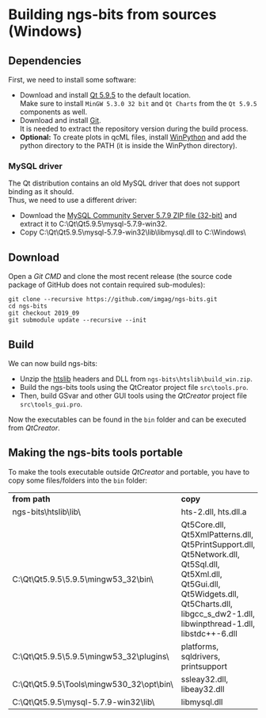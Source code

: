 
# Building ngs-bits from sources (Windows)

## Dependencies

First, we need to install some software:

* Download and install [Qt 5.9.5](http://download.qt.io/archive/qt/5.9/5.9.5/) to the default location.  
  Make sure to install `MinGW 5.3.0 32 bit` and `Qt Charts` from the `Qt 5.9.5` components as well. 
* Download and install [Git](https://git-scm.com/download/win).  
  It is needed to extract the repository version during the build process.  
* **Optional:** To create plots in qcML files, install [WinPython](http://winpython.github.io/) and add the python directory to the PATH (it is inside the WinPython directory).

### MySQL driver

The Qt distribution contains an old MySQL driver that does not support binding as it should.  
Thus, we need to use a different driver:

* Download the [MySQL Community Server 5.7.9 ZIP file (32-bit)](http://downloads.mysql.com/archives/community/) and extract it to C:\Qt\Qt5.9.5\mysql-5.7.9-win32\.  
* Copy C:\Qt\Qt5.9.5\mysql-5.7.9-win32\lib\libmysql.dll to C:\Windows\

## Download

Open a *Git CMD* and clone the most recent release (the source code package of GitHub does not contain required sub-modules):

    git clone --recursive https://github.com/imgag/ngs-bits.git
	cd ngs-bits
	git checkout 2019_09
	git submodule update --recursive --init

## Build

We can now build ngs-bits:

* Unzip the [htslib](https://github.com/samtools/htslib) headers and DLL from `ngs-bits\htslib\build_win.zip`.
* Build the ngs-bits tools using the QtCreator project file `src\tools.pro`.  
* Then, build GSvar and other GUI tools using the *QtCreator* project file `src\tools_gui.pro`.


Now the executables can be found in the `bin` folder and can be executed from *QtCreator*.

## Making the ngs-bits tools portable

To make the tools executable outside *QtCreator* and portable, you have to copy some files/folders into the `bin` folder:

<table>
	<tr>
		<td><b>from path</b></td>
		<td><b>copy</b></td>
	</tr>
	<tr>
		<td>ngs-bits\htslib\lib\</td>
		<td>hts-2.dll, hts.dll.a</td>
	</tr>
	<tr>
		<td>C:\Qt\Qt5.9.5\5.9.5\mingw53_32\bin\</td>
		<td>Qt5Core.dll, Qt5XmlPatterns.dll, Qt5PrintSupport.dll, Qt5Network.dll, Qt5Sql.dll, Qt5Xml.dll, Qt5Gui.dll, Qt5Widgets.dll, Qt5Charts.dll, libgcc_s_dw2-1.dll, libwinpthread-1.dll, libstdc++-6.dll</td>
	</tr>
	<tr>
		<td>C:\Qt\Qt5.9.5\5.9.5\mingw53_32\plugins\</td>
		<td>platforms, sqldrivers, printsupport</td>
	</tr>
	<tr>
		<td>C:\Qt\Qt5.9.5\Tools\mingw530_32\opt\bin\</td>
		<td>ssleay32.dll, libeay32.dll</td>
	</tr>
	<tr>
		<td>C:\Qt\Qt5.9.5\mysql-5.7.9-win32\lib\</td>
		<td>libmysql.dll</td>
	</tr>
</table>




